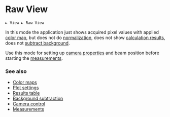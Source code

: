 # Raw View

```
► View ► Raw View
```

In this mode the application just shows acquired pixel values with applied [color map](./color_map.md), but does not do [normalization](./cam_settings_plot.md), does not show [calculation results](./results_table.md), does not [subtract background](./cam_settings_bgnd.md).

Use this mode for setting up [camera properties](./cam_control.md) and beam position before starting the [measurements](./measure.md).

### See also

- [Color maps](./color_map.md)
- [Plot settings](./cam_settings_plot.md)
- [Results table](./results_table.md)
- [Background subtraction](./cam_settings_bgnd.md)
- [Camera control](./cam_control.md)
- [Measurements](./measure.md)
